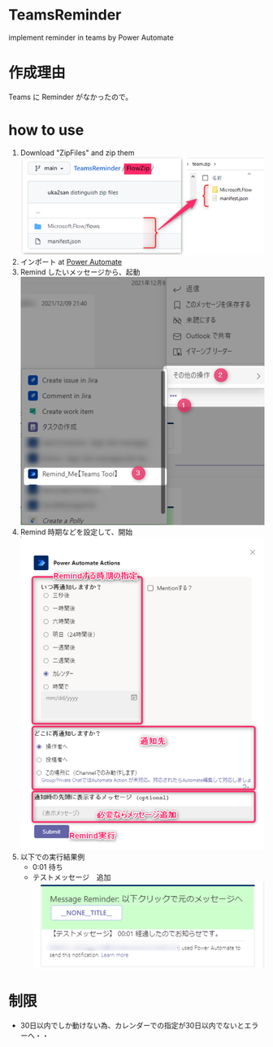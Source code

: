 # TeamsReminder
implement reminder in teams by Power Automate

# 作成理由
Teams に Reminder がなかったので。

# how to use
1. Download "ZipFiles" and zip them<br>![ZipFiles](./Documents/ZipFiles.png "Zip Folder Structure")
1. インポート at [Power Automate](https://japan.flow.microsoft.com/)
1. Remind したいメッセージから、起動<br>![起動](./Documents/CallReminder.png "起動方法")
1. Remind 時期などを設定して、開始<br>![開始](./Documents/RemindMe.png "時期とか設定")
1. 以下での実行結果例
    - 0:01 待ち
    - テストメッセージ　追加<br>![実行例](./Documents/ExecuteSample.png "一分指定でメッセージ有り")

# 制限
- 30日以内でしか動けない為、カレンダーでの指定が30日以内でないとエラーへ・・
